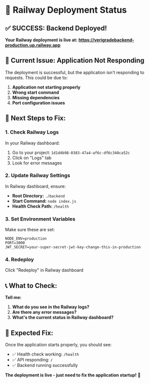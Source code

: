 # 🚀 Railway Deployment Status

## ✅ **SUCCESS: Backend Deployed!**

**Your Railway deployment is live at:**
**https://verigradebackend-production.up.railway.app**

## 🚨 **Current Issue: Application Not Responding**

The deployment is successful, but the application isn't responding to requests. This could be due to:

1. **Application not starting properly**
2. **Wrong start command**
3. **Missing dependencies**
4. **Port configuration issues**

## 🔧 **Next Steps to Fix:**

### **1. Check Railway Logs**
In your Railway dashboard:
1. Go to your project: `1d1d4b98-0383-47a4-af6c-df6c340ca52c`
2. Click on "Logs" tab
3. Look for error messages

### **2. Update Railway Settings**
In Railway dashboard, ensure:
- **Root Directory:** `./backend`
- **Start Command:** `node index.js`
- **Health Check Path:** `/health`

### **3. Set Environment Variables**
Make sure these are set:
```
NODE_ENV=production
PORT=3000
JWT_SECRET=your-super-secret-jwt-key-change-this-in-production
```

### **4. Redeploy**
Click "Redeploy" in Railway dashboard

## 📞 **What to Check:**

**Tell me:**
1. **What do you see in the Railway logs?**
2. **Are there any error messages?**
3. **What's the current status in Railway dashboard?**

## 🎯 **Expected Fix:**

Once the application starts properly, you should see:
- ✅ Health check working: `/health`
- ✅ API responding: `/`
- ✅ Backend running successfully

**The deployment is live - just need to fix the application startup!** 🔧




